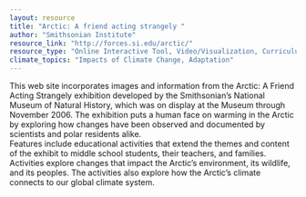 ```yaml
---
layout: resource
title: "Arctic: A friend acting strangely "
author: "Smithsonian Institute"
resource_link: "http://forces.si.edu/arctic/"
resource_type: "Online Interactive Tool, Video/Visualization, Curriculum, Website"
climate_topics: "Impacts of Climate Change, Adaptation"
---
```


This web site incorporates images and information from the Arctic: A Friend Acting Strangely exhibition developed by the Smithsonian’s National Museum of Natural History, which was on display at the Museum through November 2006. The exhibition puts a human face on warming in the Arctic by exploring how changes have been observed and documented by scientists and polar residents alike.  
Features include educational activities that extend the themes and content of the exhibit to middle school students, their teachers, and families.  Activities explore changes that impact the Arctic’s environment, its wildlife, and its peoples.  The activities also explore how the Arctic’s climate connects to our global climate system.
